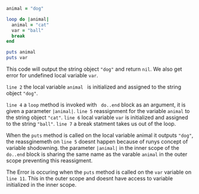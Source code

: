 ```ruby
animal = "dog"

loop do |animal|
  animal = "cat"
  var = "ball"
  break
end

puts animal
puts var
```
This code will output the string object `"dog"` and return `nil`. We also get error for undefined local variable `var`.

`line 2` the local variable `animal ` is initialized and assigned to the string object `"dog"`.

`line 4` a `loop` method is invoked with ` do..end` block as an argument, it is given a parameter `|animal|`. `line 5` reassignment for the variable `animal` to the string object `"cat"`. `line 6` local variable `var` is initialized and assigned to the string `"ball"`. `line 7` a break statment takes us out of the loop.

When the `puts` method is called on the local variable animal it outputs `"dog"`, the reassginemeth on `line 5` doesnt happen because of runys concept of variable shodowning. the parameter `|animal|` in the inner scope of the `do..end` block is sharing the same name as the varable `animal` in the outer scope preventing this reassigment.

The Error is occuring when the `puts` method is called on the `var` variable on `line 11`. This in the outer scope and doesnt have access to variable initialized in the inner scope.

